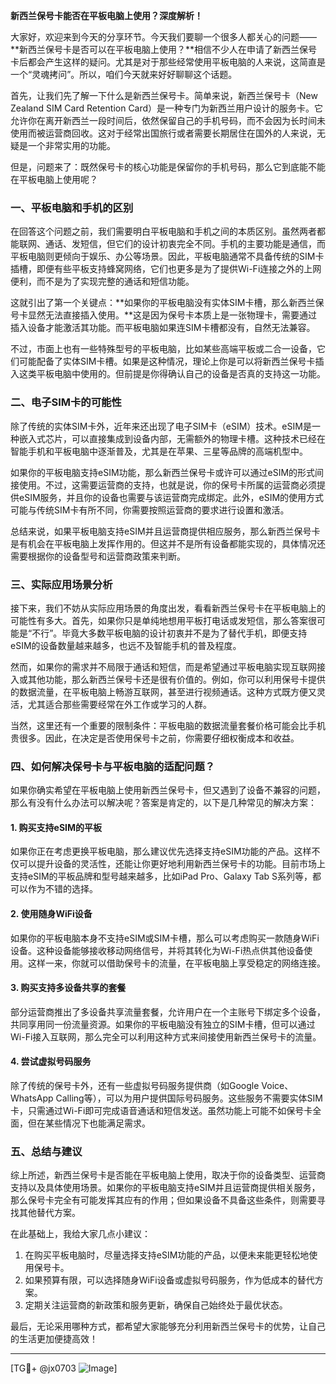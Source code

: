 **新西兰保号卡能否在平板电脑上使用？深度解析！**

大家好，欢迎来到今天的分享环节。今天我们要聊一个很多人都关心的问题——**新西兰保号卡是否可以在平板电脑上使用？**相信不少人在申请了新西兰保号卡后都会产生这样的疑问。尤其是对于那些经常使用平板电脑的人来说，这简直是一个“灵魂拷问”。所以，咱们今天就来好好聊聊这个话题。

首先，让我们先了解一下什么是新西兰保号卡。简单来说，新西兰保号卡（New Zealand SIM Card Retention Card）是一种专门为新西兰用户设计的服务卡。它允许你在离开新西兰一段时间后，依然保留自己的手机号码，而不会因为长时间未使用而被运营商回收。这对于经常出国旅行或者需要长期居住在国外的人来说，无疑是一个非常实用的功能。

但是，问题来了：既然保号卡的核心功能是保留你的手机号码，那么它到底能不能在平板电脑上使用呢？

### 一、平板电脑和手机的区别

在回答这个问题之前，我们需要明白平板电脑和手机之间的本质区别。虽然两者都能联网、通话、发短信，但它们的设计初衷完全不同。手机的主要功能是通信，而平板电脑则更倾向于娱乐、办公等场景。因此，平板电脑通常不具备传统的SIM卡插槽，即便有些平板支持蜂窝网络，它们也更多是为了提供Wi-Fi连接之外的上网便利，而不是为了实现完整的通话和短信功能。

这就引出了第一个关键点：**如果你的平板电脑没有实体SIM卡槽，那么新西兰保号卡显然无法直接插入使用。**这是因为保号卡本质上是一张物理卡，需要通过插入设备才能激活其功能。而平板电脑如果连SIM卡槽都没有，自然无法兼容。

不过，市面上也有一些特殊型号的平板电脑，比如某些高端平板或二合一设备，它们可能配备了实体SIM卡槽。如果是这种情况，理论上你是可以将新西兰保号卡插入这类平板电脑中使用的。但前提是你得确认自己的设备是否真的支持这一功能。

### 二、电子SIM卡的可能性

除了传统的实体SIM卡外，近年来还出现了电子SIM卡（eSIM）技术。eSIM是一种嵌入式芯片，可以直接集成到设备内部，无需额外的物理卡槽。这种技术已经在智能手机和平板电脑中逐渐普及，尤其是在苹果、三星等品牌的高端机型中。

如果你的平板电脑支持eSIM功能，那么新西兰保号卡或许可以通过eSIM的形式间接使用。不过，这需要运营商的支持，也就是说，你的保号卡所属的运营商必须提供eSIM服务，并且你的设备也需要与该运营商完成绑定。此外，eSIM的使用方式可能与传统SIM卡有所不同，你需要按照运营商的要求进行设置和激活。

总结来说，如果平板电脑支持eSIM并且运营商提供相应服务，那么新西兰保号卡是有机会在平板电脑上发挥作用的。但这并不是所有设备都能实现的，具体情况还需要根据你的设备型号和运营商政策来判断。

### 三、实际应用场景分析

接下来，我们不妨从实际应用场景的角度出发，看看新西兰保号卡在平板电脑上的可能性有多大。首先，如果你只是单纯地想用平板打电话或发短信，那么答案很可能是“不行”。毕竟大多数平板电脑的设计初衷并不是为了替代手机，即便支持eSIM的设备数量越来越多，也远不及智能手机的普及程度。

然而，如果你的需求并不局限于通话和短信，而是希望通过平板电脑实现互联网接入或其他功能，那么新西兰保号卡还是很有价值的。例如，你可以利用保号卡提供的数据流量，在平板电脑上畅游互联网，甚至进行视频通话。这种方式既方便又灵活，尤其适合那些需要经常在外工作或学习的人群。

当然，这里还有一个重要的限制条件：平板电脑的数据流量套餐价格可能会比手机贵很多。因此，在决定是否使用保号卡之前，你需要仔细权衡成本和收益。

### 四、如何解决保号卡与平板电脑的适配问题？

如果你确实希望在平板电脑上使用新西兰保号卡，但又遇到了设备不兼容的问题，那么有没有什么办法可以解决呢？答案是肯定的，以下是几种常见的解决方案：

#### 1. **购买支持eSIM的平板**
如果你正在考虑更换平板电脑，那么建议优先选择支持eSIM功能的产品。这样不仅可以提升设备的灵活性，还能让你更好地利用新西兰保号卡的功能。目前市场上支持eSIM的平板品牌和型号越来越多，比如iPad Pro、Galaxy Tab S系列等，都可以作为不错的选择。

#### 2. **使用随身WiFi设备**
如果你的平板电脑本身不支持eSIM或SIM卡槽，那么可以考虑购买一款随身WiFi设备。这种设备能够接收移动网络信号，并将其转化为Wi-Fi热点供其他设备使用。这样一来，你就可以借助保号卡的流量，在平板电脑上享受稳定的网络连接。

#### 3. **购买支持多设备共享的套餐**
部分运营商推出了多设备共享流量套餐，允许用户在一个主账号下绑定多个设备，共同享用同一份流量资源。如果你的平板电脑没有独立的SIM卡槽，但可以通过Wi-Fi接入互联网，那么完全可以利用这种方式来间接使用新西兰保号卡的流量。

#### 4. **尝试虚拟号码服务**
除了传统的保号卡外，还有一些虚拟号码服务提供商（如Google Voice、WhatsApp Calling等），可以为用户提供国际号码服务。这些服务不需要实体SIM卡，只需通过Wi-Fi即可完成语音通话和短信发送。虽然功能上可能不如保号卡全面，但在某些情况下也能满足需求。

### 五、总结与建议

综上所述，新西兰保号卡是否能在平板电脑上使用，取决于你的设备类型、运营商支持以及具体使用场景。如果你的平板电脑支持eSIM并且运营商提供相关服务，那么保号卡完全有可能发挥其应有的作用；但如果设备不具备这些条件，则需要寻找其他替代方案。

在此基础上，我给大家几点小建议：

1. 在购买平板电脑时，尽量选择支持eSIM功能的产品，以便未来能更轻松地使用保号卡。
2. 如果预算有限，可以选择随身WiFi设备或虚拟号码服务，作为低成本的替代方案。
3. 定期关注运营商的新政策和服务更新，确保自己始终处于最优状态。

最后，无论采用哪种方式，都希望大家能够充分利用新西兰保号卡的优势，让自己的生活更加便捷高效！

---

[TG💪+ @jx0703 ![Image](https://github.com/user-attachments/assets/dbca1d08-cadb-493c-b0ec-ad6f7a83f270)]